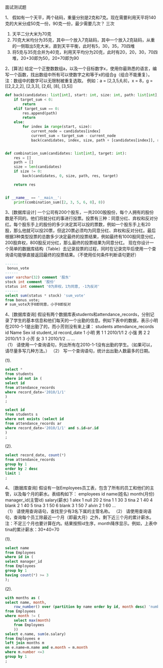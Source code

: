 面试测试题


1、 假如有一个天平，两个砝码，重量分别是2克和7克。现在需要利用天平将140克的大米分成50克一份，90克一份，最少需要几次？
三次
1. 天平二分大米为70克
2. 70克大米均分为35克，其中一个放入7克砝码，其中一个放入2克砝码，从重的一侧取出5克大米，直到天平平衡，此时有5，30，35，70四堆
3. 将5克与35克合并为40克，利用天平均分为20克，此时有20，20，30，70四堆，20+30即为50，20+70即为90


2、[算法] 给定一个正整数数组a，以及一个目标数字x，使用你最熟悉的语言，编写一个函数，找出数组中所有可以使数字之和等于x的组合g（组合不能重复）。注：数组中的数字可以无限制被重复选取。
例如：a = [2,3,5,6,8]，x = 8，g = [[2,2,2,2], [2,3,3], [2,6], [8], [3,5]]
```python
def back(candidates: list[int], start: int, size: int, path: list[int], res: list[list], target_sum: int):
    if target_sum < 0:
        return
    elif target_sum == 0:
        res.append(path)
        return
    else:
        for index in range(start, size):
            current_node = candidates[index]
            current_sum = target_sum - current_node
            back(candidates, index, size, path + [candidates[index]], res, current_sum)


def combination_sum(candidates: list[int], target: int):
    res = []
    path = []
    size = len(candidates)
    if size != 0:
        back(candidates, 0, size, path, res, target)

    return res


if __name__ == '__main__':
    print(combination_sum([2, 3, 5, 6, 8], 8))

```


3、[数据库设计] 一个公司有200个股东，一共2000股股份，每个人拥有的股份数是不同的。他们将就分红的事进行投票。投票有三种：同意分红、弃权和反对分红。每个股东手上的股份的多少决定其可以投的票数，例如一个股东手上有20股，那么他就可以投20票，但这20票必须均为同意分红、弃权和反对分红。最后根据3种类型投票的总数多少决定最终的投票结果，例如最终有1000股同意分红，200股弃权，800股反对分红，那么最终的投票结果为同意分红。
现在你设计一个简单的数据库结构（Table）去记录投票的过程，同时在记录完毕后使用一个查询语句能够直接返回最终的投票结果。（不使用任何条件判断语句更好）


```sql
------
 bonus_vote
------
user varchar(32) comment '股东'
stock int comment '股份'
status int comment '0为弃权，1为同意, -1为反对'
------
select sum(status * stock) 'sum_vote'
from bonus_vote;
# sum_vote大于0即同意，小于0即反对
```


4、[数据库查询] 
假设有两个数据库表students和attendance_records，分别记录了学生的基本信息和他们每天的一个出勤的信息。例如下表中的数据，表示小明在2010-1-1是出勤了的，而小芳则没有来上课：
students		attendance_records
id	Name	Sex		id	student_id	record_date
1	小明	男		1	1	2010/1/1
2	小强	男		2	2	2010/1/1
3	小芳	女		3	1	2010/1/2
…				…		
（1） 请使用一个查询语句，列出所有在2010-1-1没有出勤的学生。（如果可以，请尽量多写几种方法。）
（2） 写一个查询语句，统计出出勤人数最多的日期。

(1). 
```sql
select *
from students
where id not in (
select id
from attendance_records
where record_date='2010/1/1'
)
;

select id
from students s
where not exists (select id
from attendance_records ar
where record_date='2010/1/1' and s.id=ar.id
)
;
```

(2).
```sql
select record_date, count(*)
from attendance_records
group by 1
order by 2 desc
limit 1
;
```


4、 [数据库查询]
假设有一张Employees员工表，包含了所有的员工和他们的主管，以及每个月的薪水。表结构如下：
employees
id	name(姓名)	month(月份)	manager_id(主管id)	salary(薪水)
1	alex	1	null	20
2	tina	1	1	30
3	tina	2	1	40
4	blank	2	1	40
5	tina	3	1	50
6	blank	3	1	50
7	alvin	2	1	60
...				
（1） 请使用查询语句，查找至少有3名下属的主管名称。
（2） 请使用查询语句，查询每个员工除最近一个月（即最大月）之外，剩下近三个月的累计薪水。
注：不足三个月也要计算在内。结果按照id生序，month降序显示。例如，上表中tina的累计薪水：30+40=70

(1).
```sql
select name
from Employees
where id in (
select manager_id
from Employees
group by 1
having count(*) >= 3
);
```
(2).
```sql
with months as (
select name, month, 
    row_number() over (partition by name order by id, month desc) 'number'
from Employees
where month != (
    select max(month)
    from Employees
    ))
select e.name, sum(e.salary)
from Employees e
left join months m
on e.name=m.name and e.month = m.month
where m.number <=3
group by 1
;
```
